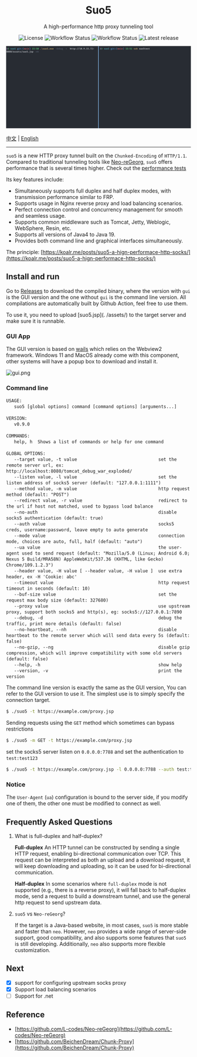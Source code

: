 <h1 align="center">Suo5</h1>

<p align="center">A high-performance http proxy tunneling tool</p>

<div align="center">

![License](https://img.shields.io/github/license/zema1/suo5)
![Workflow Status](https://img.shields.io/github/actions/workflow/status/zema1/suo5/release.yml?label=release)
![Workflow Status](https://img.shields.io/github/actions/workflow/status/zema1/suo5/test.yml?label=test)
![Latest release](https://img.shields.io/github/v/release/zema1/suo5?label=latest)

</div>

![experience](./tests/img/suo5.gif)

[中文](./README.md) | [English](./README_EN.md)

----

`suo5` is a new HTTP proxy tunnel built on the `Chunked-Encoding` of `HTTP/1.1`.
Compared to traditional tunneling tools like [Neo-reGeorg](https://github.com/L-codes/Neo-reGeorg),
`suo5` offers performance that is several times higher. Check out the [performance tests](./tests)

Its key features include:

- Simultaneously supports full duplex and half duplex modes, with transmission performance similar to FRP.
- Supports usage in Nginx reverse proxy and load balancing scenarios.
- Perfect connection control and concurrency management for smooth and seamless usage.
- Supports common middleware such as Tomcat, Jetty, Weblogic, WebSphere, Resin, etc.
- Supports all versions of Java4 to Java 19.
- Provides both command line and graphical interfaces simultaneously.
 
The principle: [https://koalr.me/posts/suo5-a-hign-performace-http-socks/](https://koalr.me/posts/suo5-a-hign-performace-http-socks/)

## Install and run

Go to [Releases](https://github.com/zema1/suo5/releases) to download the compiled binary, where the version with `gui`
is the GUI version and the one without `gui` is the command line version. All compilations are automatically built by
Github Action, feel free to use them.

To use it, you need to upload [suo5.jsp](. /assets/) to the target server and make sure it is runnable.

### GUI App

The GUI version is based on [wails](https://github.com/wailsapp/wails) which relies on the Webview2 framework.
Windows 11 and MacOS already come with this component, other systems will have a popup box to download and install it.

![gui.png](tests/img/gui.jpg)

### Command line

```text
USAGE:
   suo5 [global options] command [command options] [arguments...]

VERSION:
   v0.9.0

COMMANDS:
   help, h  Shows a list of commands or help for one command

GLOBAL OPTIONS:
   --target value, -t value                               set the remote server url, ex: http://localhost:8080/tomcat_debug_war_exploded/
   --listen value, -l value                               set the listen address of socks5 server (default: "127.0.0.1:1111")
   --method value, -m value                               http request method (default: "POST")
   --redirect value, -r value                             redirect to the url if host not matched, used to bypass load balance
   --no-auth                                              disable socks5 authentication (default: true)
   --auth value                                           socks5 creds, username:password, leave empty to auto generate
   --mode value                                           connection mode, choices are auto, full, half (default: "auto")
   --ua value                                             the user-agent used to send request (default: "Mozilla/5.0 (Linux; Android 6.0; Nexus 5 Build/MRA58N) AppleWebKit/537.36 (KHTML, like Gecko) Chrome/109.1.2.3")
   --header value, -H value [ --header value, -H value ]  use extra header, ex -H 'Cookie: abc'
   --timeout value                                        http request timeout in seconds (default: 10)
   --buf-size value                                       set the request max body size (default: 327680)
   --proxy value                                          use upstream proxy, support both socks5 and http(s), eg: socks5://127.0.0.1:7890
   --debug, -d                                            debug the traffic, print more details (default: false)
   --no-heartbeat, --nh                                   disable heartbeat to the remote server which will send data every 5s (default: false)
   --no-gzip, --ng                                        disable gzip compression, which will improve compatibility with some old servers (default: false)
   --help, -h                                             show help
   --version, -v                                          print the version
```

The command line version is exactly the same as the GUI version, You can refer to the GUI version to use it. The
simplest use is to simply specify the connection target.

```bash
$ ./suo5 -t https://example.com/proxy.jsp
```

Sending requests using the ``GET`` method which sometimes can bypass restrictions

```bash
$ ./suo5 -m GET -t https://example.com/proxy.jsp
```

set the socks5 server listen on `0.0.0.0:7788` and set the authentication to `test:test123`

```bash
$ ./suo5 -t https://example.com/proxy.jsp -l 0.0.0.0:7788 --auth test:test123
```

### Notice

The `User-Agent` (`ua`) configuration is bound to the server side, if you modify one of them, the other one must be
modified to connect as well.

## Frequently Asked Questions

1. What is full-duplex and half-duplex?

   **Full-duplex** An HTTP tunnel can be constructed by sending a single HTTP request, enabling bi-directional communication over TCP. This request can be interpreted as both an upload and a download request, it will keep downloading and uploading, so it can be used for bi-directional communication.

   **Half-duplex** In some scenarios where `full-duplex` mode is not supported (e.g., there is a reverse proxy),
   it will fall back to half-duplex mode, send a request to build a downstream tunnel, and use the general http request to send upstream data.

2. `suo5` vs `Neo-reGeorg`?

   If the target is a Java-based website, in most cases, `suo5` is more stable and faster than `neo`. However, `neo` provides a wide range of server-side support, good compatibility, and also supports some features that `suo5` is still developing. Additionally, `neo` also supports more flexible customization.

## Next

- [x] support for configuring upstream socks proxy
- [x] Support load balancing scenarios
- [ ] Support for .net

## Reference

- [https://github.com/L-codes/Neo-reGeorg](https://github.com/L-codes/Neo-reGeorg)
- [https://github.com/BeichenDream/Chunk-Proxy](https://github.com/BeichenDream/Chunk-Proxy)